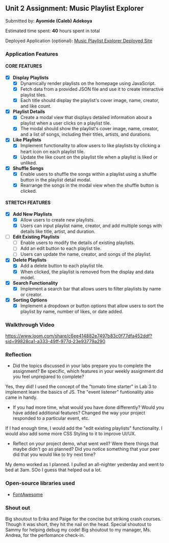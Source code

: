 ## Unit 2 Assignment: Music Playlist Explorer

Submitted by: **Ayomide (Caleb) Adekoya**

Estimated time spent: **40** hours spent in total

Deployed Application (optional): [Music Playlist Explorer Deployed Site]()

### Application Features

#### CORE FEATURES

- [x] **Display Playlists**
  - [x] Dynamically render playlists on the homepage using JavaScript.
  - [x] Fetch data from a provided JSON file and use it to create interactive playlist tiles.
  - [x] Each title should display the playlist's cover image, name, creator, and like count.

- [x] **Playlist Details**
  - [x] Create a modal view that displays detailed information about a playlist when a user clicks on a playlist tile.
  - [x] The modal should show the playlist's cover image, name, creator, and a list of songs, including their titles, artists, and durations.

- [x] **Like Playlists**
  - [x] Implement functionality to allow users to like playlists by clicking a heart icon on each playlist tile.
  - [x] Update the like count on the playlist tile when a playlist is liked or unliked.

- [x] **Shuffle Songs**
  - [x] Enable users to shuffle the songs within a playlist using a shuffle button in the playlist detail modal.
  - [x] Rearrange the songs in the modal view when the shuffle button is clicked.

#### STRETCH FEATURES

- [x] **Add New Playlists**
  - [x] Allow users to create new playlists.
  - [x] Users can input playlist name, creator, and add multiple songs with details like title, artist, and duration.

- [ ] **Edit Existing Playlists**
  - [ ] Enable users to modify the details of existing playlists.
  - [ ] Add an edit button to each playlist tile.
  - [ ] Users can update the name, creator, and songs of the playlist.

- [x] **Delete Playlists**
  - [x] Add a delete button to each playlist tile.
  - [x] When clicked, the playlist is removed from the display and data model.

- [x] **Search Functionality**
  - [x] Implement a search bar that allows users to filter playlists by name or creator.

- [x] **Sorting Options**
  - [x] Implement a dropdown or button options that allow users to sort the playlist by name, number of likes, or date added.

### Walkthrough Video

https://www.loom.com/share/c6ee414882e7497b83c0f77dfa452ddf?sid=99828ca1-a333-49ff-977d-23e93779a290

### Reflection

* Did the topics discussed in your labs prepare you to complete the assignment? Be specific, which features in your weekly assignment did you feel unprepared to complete?

Yes, they did! I used the concept of the "tomato time starter" in Lab 3 to implement learn the basics of JS. The "event listener" funtionality also came in handy.

* If you had more time, what would you have done differently? Would you have added additional features? Changed the way your project responded to a particular event, etc.

If I had enough time, I would add the "edit existing playlists" functionality. I would also add some more CSS Styling to it to improve UI/UX.

* Reflect on your project demo, what went well? Were there things that maybe didn't go as planned? Did you notice something that your peer did that you would like to try next time?

My demo worked as I planned. I pulled an all-nighter yesterday and went to bed at 3am. SOo I guess that helped out a lot.

### Open-source libraries used

- [FontAwesome](https://fontawesome.com/)

### Shout out

Big shoutout to Erika and Paige for the concise but striking crash courses. Though it was short, they hit the nail on the head. Special shoutout to Sammy for helping debug my code! Big shoutout to my manager, Ms. Andrea, for the perfomance check-in.
